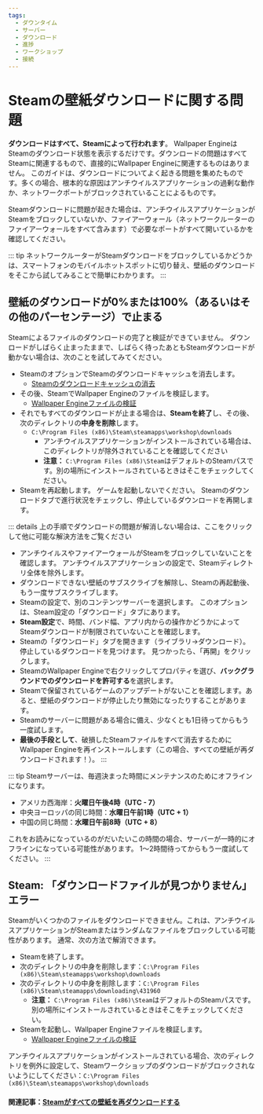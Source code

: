 ```yaml
---
tags:
  - ダウンタイム
  - サーバー
  - ダウンロード
  - 進捗
  - ワークショップ
  - 接続
---
```


# Steamの壁紙ダウンロードに関する問題

**ダウンロードはすべて、Steamによって行われます**。 Wallpaper EngineはSteamのダウンロード状態を表示するだけです。ダウンロードの問題はすべてSteamに関連するもので、直接的にWallpaper Engineに関連するものはありません。 このガイドは、ダウンロードについてよく起きる問題を集めたものです。多くの場合、根本的な原因はアンチウイルスアプリケーションの過剰な動作か、ネットワークポートがブロックされていることによるものです。

Steamダウンロードに問題が起きた場合は、アンチウイルスアプリケーションがSteamをブロックしていないか、ファイアーウォール（ネットワークルーターのファイアーウォールをすべて含みます）で必要なポートがすべて開いているかを確認してください。

::: tip ネットワークルーターがSteamダウンロードをブロックしているかどうかは、スマートフォンのモバイルホットスポットに切り替え、壁紙のダウンロードをそこから試してみることで簡単にわかります。 :::

## 壁紙のダウンロードが0%または100%（あるいはその他のパーセンテージ）で止まる
Steamによるファイルのダウンロードの完了と検証ができていません。 ダウンロードがしばらく止まったままで、しばらく待ったあともSteamダウンロードが動かない場合は、次のことを試してみてください。

* SteamのオプションでSteamのダウンロードキャッシュを消去します。
  * [Steamのダウンロードキャッシュの消去](https://support.steampowered.com/kb_article.php?ref=3134-TIAL-4638)
* その後、SteamでWallpaper Engineのファイルを検証します。
  * [Wallpaper Engineファイルの検証](https://support.steampowered.com/kb_article.php?ref=2037-QEUH-3335)
* それでもすべてのダウンロードが止まる場合は、**Steamを終了**し、その後、次のディレクトリの**中身を削除**します。
  * `C:\Program Files (x86)\Steam\steamapps\workshop\downloads`
    * アンチウイルスアプリケーションがインストールされている場合は、このディレクトリが除外されていることを確認してください
    * **注意：** `C:\Program Files (x86)\Steam`はデフォルトのSteamパスです。別の場所にインストールされているときはそこをチェックしてください。
* Steamを再起動します。 ゲームを起動しないでください。 Steamのダウンロードタブで進行状況をチェックし、停止しているダウンロードを再開します。

::: details 上の手順でダウンロードの問題が解消しない場合は、ここをクリックして他に可能な解決方法をご覧ください
* アンチウイルスやファイアーウォールがSteamをブロックしていないことを確認します。 アンチウイルスアプリケーションの設定で、Steamディレクトリ全体を除外します。
* ダウンロードできない壁紙のサブスクライブを解除し、Steamの再起動後、もう一度サブスクライブします。
* Steamの設定で、別のコンテンツサーバーを選択します。 このオプションは、Steam設定の「ダウンロード」タブにあります。
* **Steam設定**で、時間、バンド幅、アプリ内からの操作かどうかによってSteamダウンロードが制限されていないことを確認します。
* Steamの「ダウンロード」タブを開きます（ライブラリ→ダウンロード）。 停止しているダウンロードを見つけます。 見つかったら、「再開」をクリックします。
* SteamのWallpaper Engineで右クリックしてプロパティを選び、**バックグラウンドでのダウンロードを許可する**を選択します。
* Steamで保留されているゲームのアップデートがないことを確認します。あると、壁紙のダウンロードが停止したり無効になったりすることがあります。
* Steamのサーバーに問題がある場合に備え、少なくとも1日待ってからもう一度試します。
* **最後の手段として**、破損したSteamファイルをすべて消去するためにWallpaper Engineを再インストールします（この場合、すべての壁紙が再ダウンロードされます！）。 :::

::: tip Steamサーバーは、毎週決まった時間にメンテナンスのためにオフラインになります。

* アメリカ西海岸：**火曜日午後4時（UTC - 7）**
* 中央ヨーロッパの同じ時間：**水曜日午前1時（UTC + 1）**
* 中国の同じ時間：**水曜日午前8時（UTC + 8）**

これをお読みになっているのがだいたいこの時間の場合、サーバーが一時的にオフラインになっている可能性があります。 1～2時間待ってからもう一度試してください。 :::

## Steam: 「ダウンロードファイルが見つかりません」エラー

Steamがいくつかのファイルをダウンロードできません。これは、アンチウイルスアプリケーションがSteamまたはランダムなファイルをブロックしている可能性があります。 通常、次の方法で解消できます。

* Steamを終了します。
* 次のディレクトリの中身を削除します：`C:\Program Files (x86)\Steam\steamapps\workshop\downloads`
* 次のディレクトリの中身を削除します：`C:\Program Files (x86)\Steam\steamapps\downloading\431960`
  * **注意：** `C:\Program Files (x86)\Steam`はデフォルトのSteamパスです。別の場所にインストールされているときはそこをチェックしてください。
* Steamを起動し、Wallpaper Engineファイルを検証します。
  * [Wallpaper Engineファイルの検証](https://support.steampowered.com/kb_article.php?ref=2037-QEUH-3335)

アンチウイルスアプリケーションがインストールされている場合、次のディレクトリを例外に設定して、Steamワークショップのダウンロードがブロックされないようにしてください：`C:\Program Files (x86)\Steam\steamapps\workshop\downloads`

#### 関連記事：[Steamがすべての壁紙を再ダウンロードする](/steam/redownload)